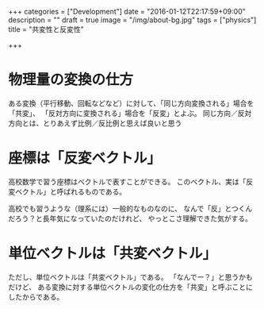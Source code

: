+++
categories = ["Development"]
date = "2016-01-12T22:17:59+09:00"
description = ""
draft = true
image = "/img/about-bg.jpg"
tags = ["physics"]
title = "共変性と反変性"

+++

# 物理量の変換の仕方

ある変換（平行移動、回転などなど）に対して、「同じ方向変換される」場合を「共変」、
「反対方向に変換される」場合を「反変」とよぶ。
同じ方向／反対方向とは、とりあえず比例／反比例と思えば良いと思う

# 座標は「反変ベクトル」

高校数学で習う座標はベクトルで表すことができる。
このベクトル、実は「反変ベクトル」と呼ばれるものである。

高校でも習うような（理系には）一般的なものなのに、
なんで「反」とつくんだろう？と長年気になっていたのだけれど、
やっとこさ理解できた気がする。

# 単位ベクトルは「共変ベクトル」

ただし、単位ベクトルは「共変ベクトル」である。
「なんでー？」と思うかもだけど、
ある変換に対する単位ベクトルの変化の仕方を「共変」と呼ぶことにしたからである。
